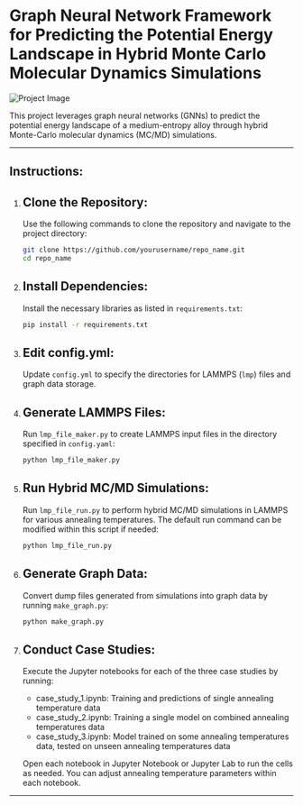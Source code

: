 Graph Neural Network Framework for Predicting the Potential Energy Landscape in Hybrid Monte Carlo Molecular Dynamics Simulations
============================================================================================

![Project Image]([https://github.com/yourusername/repo_name/blob/main/path_to_image.png](https://raw.githubusercontent.com/mashaekh-tausif/MCMD-GCNN/refs/heads/main/Flowchart.png))

This project leverages graph neural networks (GNNs) to predict the potential energy landscape of a medium-entropy alloy through hybrid Monte-Carlo molecular dynamics (MC/MD) simulations.

--------------------------------------------------------------------------------------------
Instructions:
--------------------------------------------------------------------------------------------

1. Clone the Repository:
   ----------------------
   Use the following commands to clone the repository and navigate to the project directory:
   ```bash
   git clone https://github.com/yourusername/repo_name.git
   cd repo_name

1. Install Dependencies:
   ----------------------
   Install the necessary libraries as listed in `requirements.txt`:
   ```bash
   pip install -r requirements.txt

2. Edit config.yml:
   ------------------
   Update `config.yml` to specify the directories for LAMMPS (`lmp`) files and graph data storage.

3. Generate LAMMPS Files:
   -----------------------
   Run `lmp_file_maker.py` to create LAMMPS input files in the directory specified in `config.yaml`:
   ```bash
   python lmp_file_maker.py

4. Run Hybrid MC/MD Simulations:
   ------------------------------
   Run `lmp_file_run.py` to perform hybrid MC/MD simulations in LAMMPS for various annealing temperatures. 
   The default run command can be modified within this script if needed:
   ```bash
   python lmp_file_run.py

5. Generate Graph Data:
   ---------------------
   Convert dump files generated from simulations into graph data by running `make_graph.py`:
   ```bash
   python make_graph.py

6. Conduct Case Studies:
   ----------------------
   Execute the Jupyter notebooks for each of the three case studies by running:
   
   - case_study_1.ipynb: Training and predictions of single annealing temperature data
   - case_study_2.ipynb: Training a single model on combined annealing temperatures data
   - case_study_3.ipynb: Model trained on some annealing temperatures data, tested on unseen annealing temperatures data

   Open each notebook in Jupyter Notebook or Jupyter Lab to run the cells as needed.
   You can adjust annealing temperature parameters within each notebook.

--------------------------------------------------------------------------------------------


